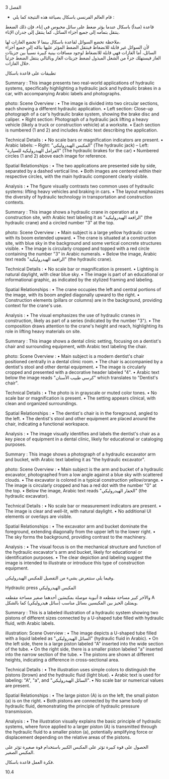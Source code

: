 3
الفصل <!-- text, from page 0 (l=0.852,t=0.033,r=0.925,b=0.074), with ID f2334040-daf0-4367-a4b7-cb4e47eb671a -->

* قام العالم الفرنسي باسكال بصياغة هذه النتيجة كما يلي : <!-- text, from page 0 (l=0.462,t=0.087,r=0.931,b=0.113), with ID de10f72f-eb33-4f26-b805-44b9aa892f77 -->

قاعدة (مبدأ) باسكال
عندما يؤثر ضغط على سائل محبوس في إناء، فإن ذلك الضغط ينتقل بتمامه إلى جميع أجزاء السائل، كما ينتقل إلى جدران الإناء. <!-- text, from page 0 (l=0.071,t=0.118,r=0.928,b=0.194), with ID 1af59f1a-5008-441d-9547-86c737d29021 -->

ملاحظة
تخضع السوائل لقاعدة باسكال بينما لا تخضع الغازات لها،  
لأن السوائل غير قابلة للانضغاط فينتقل الضغط المؤثر عليها بتامّه إلى جميع أجزاء السائل، أما الغازات فهي قابلة للانضغاط لوجود مسافات بينية كبيرة نسبياً بين جزيئات الغاز فيستهلك جزءٌ من الشغل المبذول لضغط جزيئات الغاز وبالتالي ينتقل الضغط جزئياً خلال الغازات. <!-- text, from page 0 (l=0.071,t=0.208,r=0.940,b=0.345), with ID 6c1f9254-b26e-4c57-b49e-6b02f0c50c9f -->

تطبيقات على قاعدة باسكال <!-- text, from page 0 (l=0.616,t=0.360,r=0.930,b=0.400), with ID f0a80ac6-9b88-49ef-8972-7d7c57f6c210 -->

Summary : This image presents two real-world applications of hydraulic systems, specifically highlighting a hydraulic jack and hydraulic brakes in a car, with accompanying Arabic labels and photographs.

photo:
Scene Overview :
  • The image is divided into two circular sections, each showing a different hydraulic application.
  • Left section: Close-up photograph of a car's hydraulic brake system, showing the brake disc and caliper.
  • Right section: Photograph of a hydraulic jack lifting a heavy vehicle (likely a truck or construction vehicle) at a worksite.
  • Each section is numbered (1 and 2) and includes Arabic text describing the application.

Technical Details :
  • No scale bars or magnification indicators are present.
  • Arabic labels: 
      – Right: "المكبس الهيدروليكي" (The hydraulic jack)
      – Left: "الفرامل الهيدروليكية للسيارة" (The hydraulic brakes for the car)
  • Numbered circles (1 and 2) above each image for reference.

Spatial Relationships :
  • The two applications are presented side by side, separated by a dashed vertical line.
  • Both images are centered within their respective circles, with the main hydraulic component clearly visible.

Analysis :
  • The figure visually contrasts two common uses of hydraulic systems: lifting heavy vehicles and braking in cars.
  • The layout emphasizes the diversity of hydraulic technology in transportation and construction contexts. <!-- figure, from page 0 (l=0.579,t=0.406,r=0.921,b=0.585), with ID 2df9d5ca-3d44-4f17-8f9a-a057e3eae417 -->

Summary : This image shows a hydraulic crane in operation at a construction site, with Arabic text labeling it as "الرافعة الهيدروليكية" (the hydraulic crane) and a circled number "3" at the top.

photo:
Scene Overview :
  • Main subject is a large yellow hydraulic crane with its boom extended upward.
  • The crane is situated at a construction site, with blue sky in the background and some vertical concrete structures visible.
  • The image is circularly cropped and topped with a red circle containing the number "3" in Arabic numerals.
  • Below the image, Arabic text reads "الرافعة الهيدروليكية" (the hydraulic crane).

Technical Details :
  • No scale bar or magnification is present.
  • Lighting is natural daylight, with clear blue sky.
  • The image is part of an educational or informational graphic, as indicated by the stylized framing and labeling.

Spatial Relationships :
  • The crane occupies the left and central portions of the image, with its boom angled diagonally upward to the right.
  • Construction elements (pillars or columns) are in the background, providing context for the crane's use.

Analysis :
  • The visual emphasizes the use of hydraulic cranes in construction, likely as part of a series (indicated by the number "3").
  • The composition draws attention to the crane's height and reach, highlighting its role in lifting heavy materials on site. <!-- figure, from page 0 (l=0.410,t=0.409,r=0.588,b=0.579), with ID 2ba3b20e-ca21-480c-9fb9-4916f986a3d0 -->

Summary : This image shows a dental clinic setting, focusing on a dentist's chair and surrounding equipment, with Arabic text labeling the chair.

photo:
Scene Overview :
  • Main subject is a modern dentist's chair positioned centrally in a dental clinic room.
  • The chair is accompanied by a dentist's stool and other dental equipment.
  • The image is circularly cropped and presented with a decorative header labeled "4".
  • Arabic text below the image reads "كرسي طبيب الأسنان" which translates to "Dentist's chair".

Technical Details :
  • The photo is in grayscale or muted color tones.
  • No scale bar or magnification is present.
  • The setting appears clinical, with clean and organized surroundings.

Spatial Relationships :
  • The dentist's chair is in the foreground, angled to the left.
  • The dentist's stool and other equipment are placed around the chair, indicating a functional workspace.

Analysis :
  • The image visually identifies and labels the dentist's chair as a key piece of equipment in a dental clinic, likely for educational or cataloging purposes. <!-- figure, from page 0 (l=0.247,t=0.406,r=0.414,b=0.584), with ID 1a56e463-beaa-4096-8adf-4a7d2daa6bb6 -->

Summary : This image shows a photograph of a hydraulic excavator arm and bucket, with Arabic text labeling it as "the hydraulic excavator".

photo:
Scene Overview :
  • Main subject is the arm and bucket of a hydraulic excavator, photographed from a low angle against a blue sky with scattered clouds.
  • The excavator is colored in a typical construction yellow/orange.
  • The image is circularly cropped and has a red dot with the number "0" at the top.
  • Below the image, Arabic text reads "الحفار الهيدروليكي" (the hydraulic excavator).

Technical Details :
  • No scale bar or measurement indicators are present.
  • The image is clear and well-lit, with natural daylight.
  • No additional UI elements or overlays are visible.

Spatial Relationships :
  • The excavator arm and bucket dominate the foreground, extending diagonally from the upper left to the lower right.
  • The sky forms the background, providing contrast to the machinery.

Analysis :
  • The visual focus is on the mechanical structure and function of the hydraulic excavator's arm and bucket, likely for educational or identification purposes.
  • The clear depiction and labeling suggest the image is intended to illustrate or introduce this type of construction equipment. <!-- figure, from page 0 (l=0.071,t=0.408,r=0.253,b=0.581), with ID 8273fb2c-f582-4f5e-996f-fd565458c6ba -->

وفيما يلي ستتعرض بشيء من التفصيل للمكبس الهيدروليكي. <!-- text, from page 0 (l=0.438,t=0.595,r=0.931,b=0.625), with ID 13f138bc-5aea-48c9-b69a-4fa7bc7160fd -->

Hydraulic press المكبس الهيدروليكي <!-- text, from page 0 (l=0.513,t=0.635,r=0.931,b=0.670), with ID 9458143b-8e0a-4fc7-80fa-06babf21ca35 -->

أنبوبة موصلة بمكبسَين أحدهما صغير مساحة مقطعه a والآخر كبير مساحة مقطعه A ويمتلئ الحيز بين المكبسين بسائل مناسب (سائل هيدروليكي) كما بالشكل. <!-- text, from page 0 (l=0.405,t=0.676,r=0.949,b=0.781), with ID 9236e9aa-2efc-4dfa-b4f2-9ea38471dff0 -->

Summary : This is a labeled illustration of a hydraulic system showing two pistons of different sizes connected by a U-shaped tube filled with hydraulic fluid, with Arabic labels.

illustration:
Scene Overview :
  • The image depicts a U-shaped tube filled with a liquid labeled as "السائل الهيدروليكي" (hydraulic fluid in Arabic).
  • On the left side, there is a large piston labeled "A" inserted into the wide section of the tube.
  • On the right side, there is a smaller piston labeled "a" inserted into the narrow section of the tube.
  • The pistons are shown at different heights, indicating a difference in cross-sectional area.

Technical Details :
  • The illustration uses simple colors to distinguish the pistons (brown) and the hydraulic fluid (light blue).
  • Arabic text is used for labeling: "A", "a", and "السائل الهيدروليكي".
  • No scale bar or numerical values are present.

Spatial Relationships :
  • The large piston (A) is on the left, the small piston (a) is on the right.
  • Both pistons are connected by the same body of hydraulic fluid, demonstrating the principle of hydraulic pressure transmission.

Analysis :
  • The illustration visually explains the basic principle of hydraulic systems, where force applied to a larger piston (A) is transmitted through the hydraulic fluid to a smaller piston (a), potentially amplifying force or displacement depending on the relative areas of the pistons. <!-- figure, from page 0 (l=0.075,t=0.659,r=0.344,b=0.773), with ID f1d2a260-a91e-4f95-acf3-34bd15cc89e9 -->

الحصول على قوة كبيرة تؤثر على المكبس الكبير باستخدام قوة صغيرة تؤثر على المكبس الصغير. <!-- text, from page 0 (l=0.135,t=0.785,r=0.952,b=0.842), with ID 1f26f8b6-0b7e-4d60-aa80-17c08803d85b -->

فكرة العمل
قاعدة باسكال. <!-- text, from page 0 (l=0.752,t=0.854,r=0.947,b=0.896), with ID 45aa74d0-9426-453b-9d43-f5cadabbe1da -->

$10.4$ <!-- marginalia, from page 0 (l=0.869,t=0.921,r=0.923,b=0.950), with ID ed8bc9c9-b7eb-495b-9f68-eb93bbd646f8 -->